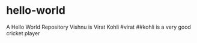 # hello-world
A Hello World Repository
Vishnu is Virat Kohli
	#virat ##kohli is a very good cricket player
